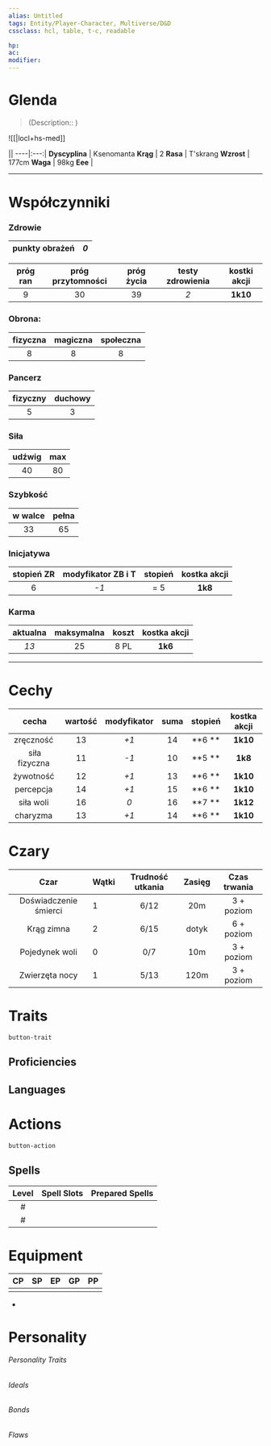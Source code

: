 ```yaml
---
alias: Untitled
tags: Entity/Player-Character, Multiverse/D&D
cssclass: hcl, table, t-c, readable

hp: 
ac: 
modifier: 
---
```


# Glenda
> (Description:: )

![[|locl+hs-med]] <i>[]()</i>

||
----|:---:|
**Dyscyplina** | Ksenomanta
**Krąg** | 2
**Rasa** | T'skrang
**Wzrost** | 177cm
**Waga** | 98kg
**Eee** | 

---
# Współczynniki

### Zdrowie 

punkty obrażeń | *0* |
:---:|:---:|

próg ran | próg przytomności | próg życia | testy zdrowienia | kostki akcji |
:---:|:---:|:---:|:---:|:---:|
9 | 30 | 39 | *2* | **1k10**|

### Obrona:
fizyczna | magiczna | społeczna |
:---:|:---:|:---:|
|8|8|8|

### Pancerz
fizyczny | duchowy | 
:---:|:---:|
|5|3|

### Siła
udźwig | max |
:---:|:---:|
40 | 80 |

### Szybkość
w walce | pełna |
:---:|:---:|
33 | 65 |

### Inicjatywa
stopień ZR | modyfikator ZB i T | stopień | kostka akcji |
:---:|:---:|:---:|:---:|
6 | *-1* | = 5 | **1k8** |

### Karma
aktualna | maksymalna | koszt | kostka akcji |
:---:|:---:|:---:|:---:|
*13* | 25 | 8 PL | **1k6** |

---
# Cechy

cecha | wartość | modyfikator | suma | stopień | kostka akcji |
:---:|:----:|:----:|:---:|:---:|:---:|
zręczność | 13 | *+1* | 14 | **6 ** | **1k10** |
siła fizyczna | 11 | *-1* | 10 | **5 ** | **1k8** |
żywotność | 12 | *+1* | 13 | **6 ** | **1k10** |
percepcja | 14 | *+1* | 15 | **6 ** | **1k10** |
siła woli | 16 | *0* | 16 | **7 ** | **1k12** |
charyzma | 13 | *+1* | 14 | **6 ** | **1k10** |


# Czary
Czar | Wątki | Trudność utkania | Zasięg | Czas trwania |
:--:|-----|:------:|:---:|:---:|
Doświadczenie śmierci| 1 | 6/12 | 20m | 3 + poziom |
Krąg zimna | 2 | 6/15 | dotyk | 6 + poziom |
Pojedynek woli | 0 | 0/7  | 10m | 3 + poziom |
Zwierzęta nocy | 1 | 5/13 | 120m | 3 + poziom |



# Traits

`button-trait`


## Proficiencies

## Languages


# Actions

`button-action`

## Spells
Level |Spell Slots | Prepared Spells |
:---:|:---:|:---:|
\# |||
\# |||
 
 

# Equipment
CP | SP | EP | GP | PP |
:---:|:---:|:---:|:---:|:---:|
|||||

- 

# Personality
###### Personality Traits

###### Ideals

###### Bonds

###### Flaws
